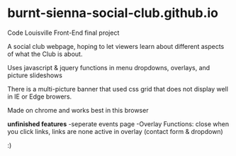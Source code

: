 # burnt-sienna-social-club.github.io

Code Louisville Front-End final project

A social club webpage, hoping to let viewers learn about different aspects of what the Club is about. 

Uses javascript & jquery functions in menu dropdowns, overlays, and picture slideshows

There is a multi-picture banner that used css grid that does not display well in IE or Edge browers. 

Made on chrome and works best in this browser

****unfinished features****
-seperate events page
-Overlay Functions: close when you click links, links are none active in overlay (contact form & dropdown)

:)
